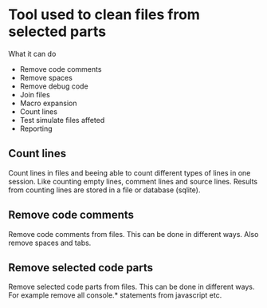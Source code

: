 # Tool used to clean files from selected parts

What it can do

- Remove code comments
- Remove spaces
- Remove debug code
- Join files
- Macro expansion
- Count lines
- Test simulate files affeted
- Reporting

## Count lines
Count lines in files and beeing able to count different types of lines in one session. Like counting
empty lines, comment lines and source lines. 
Results from counting lines are stored in a file or database (sqlite).

## Remove code comments
Remove code comments from files. This can be done in different ways. Also remove spaces and tabs.

## Remove selected code parts
Remove selected code parts from files. This can be done in different ways. For example remove all
console.* statements from javascript etc.